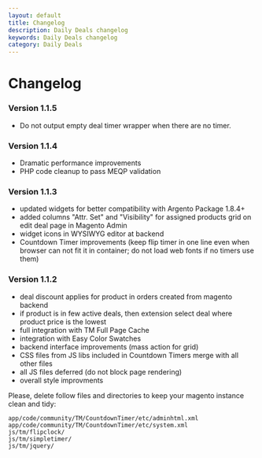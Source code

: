 ```yaml
---
layout: default
title: Changelog
description: Daily Deals changelog
keywords: Daily Deals changelog
category: Daily Deals
---
```


# Changelog

### Version 1.1.5

 -  Do not output empty deal timer wrapper when there are no timer.

### Version 1.1.4

 -  Dramatic performance improvements
 -  PHP code cleanup to pass MEQP validation

### Version 1.1.3

 *  updated widgets for better compatibility with Argento Package 1.8.4+
 *  added columns "Attr. Set" and "Visibility" for assigned products grid on
    edit deal page in Magento Admin
 *  widget icons in WYSIWYG editor at backend
 *  Countdown Timer improvements (keep flip timer in one line even when
    browser can not fit it in container; do not load web fonts if no timers
    use them)

### Version 1.1.2

 *  deal discount applies for product in orders created from magento backend
 *  if product is in few active deals, then extension select deal where
    product price is the lowest
 *  full integration with TM Full Page Cache
 *  integration with Easy Color Swatches
 *  backend interface improvements (mass action for grid)
 *  CSS files from JS libs included in Countdown Timers merge with all other
    files
 *  all JS files deferred (do not block page rendering)
 *  overall style improvments

Please, delete follow files and directories to keep your magento instance
clean and tidy:

```
app/code/community/TM/CountdownTimer/etc/adminhtml.xml
app/code/community/TM/CountdownTimer/etc/system.xml
js/tm/flipclock/
js/tm/simpletimer/
js/tm/jquery/
```